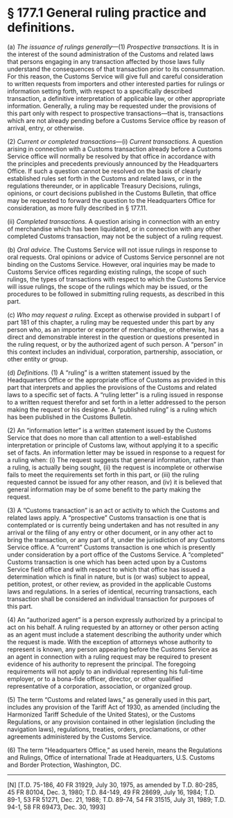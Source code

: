 # § 177.1   General ruling practice and definitions.

(a) *The issuance of rulings generally*—(1) *Prospective transactions.* It is in the interest of the sound administration of the Customs and related laws that persons engaging in any transaction affected by those laws fully understand the consequences of that transaction prior to its consummation. For this reason, the Customs Service will give full and careful consideration to written requests from importers and other interested parties for rulings or information setting forth, with respect to a specifically described transaction, a definitive interpretation of applicable law, or other appropriate information. Generally, a ruling may be requested under the provisions of this part only with respect to prospective transactions—that is, transactions which are not already pending before a Customs Service office by reason of arrival, entry, or otherwise.


(2) *Current or completed transactions*—(i) *Current transactions.* A question arising in connection with a Customs transaction already before a Customs Service office will normally be resolved by that office in accordance with the principles and precedents previously announced by the Headquarters Office. If such a question cannot be resolved on the basis of clearly established rules set forth in the Customs and related laws, or in the regulations thereunder, or in applicable Treasury Decisions, rulings, opinions, or court decisions published in the Customs Bulletin, that office may be requested to forward the question to the Headquarters Office for consideration, as more fully described in § 177.11. 


(ii) *Completed transactions.* A question arising in connection with an entry of merchandise which has been liquidated, or in connection with any other completed Customs transaction, may not be the subject of a ruling request. 


(b) *Oral advice.* The Customs Service will not issue rulings in response to oral requests. Oral opinions or advice of Customs Service personnel are not binding on the Customs Service. However, oral inquiries may be made to Customs Service offices regarding existing rulings, the scope of such rulings, the types of transactions with respect to which the Customs Service will issue rulings, the scope of the rulings which may be issued, or the procedures to be followed in submitting ruling requests, as described in this part. 


(c) *Who may request a ruling.* Except as otherwise provided in subpart I of part 181 of this chapter, a ruling may be requested under this part by any person who, as an importer or exporter of merchandise, or otherwise, has a direct and demonstrable interest in the question or questions presented in the ruling request, or by the authorized agent of such person. A “person” in this context includes an individual, corporation, partnership, association, or other entity or group. 


(d) *Definitions.* (1) A “ruling” is a written statement issued by the Headquarters Office or the appropriate office of Customs as provided in this part that interprets and applies the provisions of the Customs and related laws to a specific set of facts. A “ruling letter” is a ruling issued in response to a written request therefor and set forth in a letter addressed to the person making the request or his designee. A “published ruling” is a ruling which has been published in the Customs Bulletin.


(2) An “information letter” is a written statement issued by the Customs Service that does no more than call attention to a well-established interpretation or principle of Customs law, without applying it to a specific set of facts. An information letter may be issued in response to a request for a ruling when: (i) The request suggests that general information, rather than a ruling, is actually being sought, (ii) the request is incomplete or otherwise fails to meet the requirements set forth in this part, or (iii) the ruling requested cannot be issued for any other reason, and (iv) it is believed that general information may be of some benefit to the party making the request.


(3) A “Customs transaction” is an act or activity to which the Customs and related laws apply. A “prospective” Customs transaction is one that is contemplated or is currently being undertaken and has not resulted in any arrival or the filing of any entry or other document, or in any other act to bring the transaction, or any part of it, under the jurisdiction of any Customs Service office. A “current” Customs transaction is one which is presently under consideration by a port office of the Customs Service. A “completed” Customs transaction is one which has been acted upon by a Customs Service field office and with respect to which that office has issued a determination which is final in nature, but is (or was) subject to appeal, petition, protest, or other review, as provided in the applicable Customs laws and regulations. In a series of identical, recurring transactions, each transaction shall be considered an individual transaction for purposes of this part. 


(4) An “authorized agent” is a person expressly authorized by a principal to act on his behalf. A ruling requested by an attorney or other person acting as an agent must include a statement describing the authority under which the request is made. With the exception of attorneys whose authority to represent is known, any person appearing before the Customs Service as an agent in connection with a ruling request may be required to present evidence of his authority to represent the principal. The foregoing requirements will not apply to an individual representing his full-time employer, or to a bona-fide officer, director, or other qualified representative of a corporation, association, or organized group. 


(5) The term “Customs and related laws,” as generally used in this part, includes any provision of the Tariff Act of 1930, as amended (including the Harmonized Tariff Schedule of the United States), or the Customs Regulations, or any provision contained in other legislation (including the navigation laws), regulations, treaties, orders, proclamations, or other agreements administered by the Customs Service. 


(6) The term “Headquarters Office,” as used herein, means the Regulations and Rulings, Office of international Trade at Headquarters, U.S. Customs and Border Protection, Washington, DC. 



---

[N] [T.D. 75-186, 40 FR 31929, July 30, 1975, as amended by T.D. 80-285, 45 FR 80104, Dec. 3, 1980; T.D. 84-149, 49 FR 28699, July 16, 1984; T.D. 89-1, 53 FR 51271, Dec. 21, 1988; T.D. 89-74, 54 FR 31515, July 31, 1989; T.D. 94-1, 58 FR 69473, Dec. 30, 1993]





